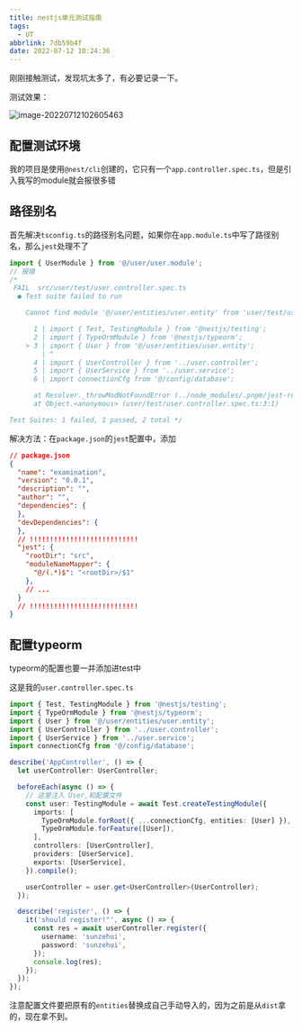 ```yaml
---
title: nestjs单元测试指南
tags:
  - UT
abbrlink: 7db59b4f
date: 2022-07-12 10:24:36
---
```


刚刚接触测试，发现坑太多了，有必要记录一下。



测试效果：

![image-20220712102605463](nestjs单元测试指南/image-20220712102605463.png)

## 配置测试环境

我的项目是使用`@nest/cli`创建的，它只有一个`app.controller.spec.ts`，但是引入我写的module就会报很多错

## 路径别名

首先解决`tsconfig.ts`的路径别名问题，如果你在`app.module.ts`中写了路径别名，那么`jest`处理不了

```javascript
import { UserModule } from '@/user/user.module';
// 报错
/*
 FAIL  src/user/test/user.controller.spec.ts
  ● Test suite failed to run

    Cannot find module '@/user/entities/user.entity' from 'user/test/user.controller.spec.ts'

      1 | import { Test, TestingModule } from '@nestjs/testing';
      2 | import { TypeOrmModule } from '@nestjs/typeorm';
    > 3 | import { User } from '@/user/entities/user.entity';
        | ^
      4 | import { UserController } from '../user.controller';
      5 | import { UserService } from '../user.service';
      6 | import connectionCfg from '@/config/database';

      at Resolver._throwModNotFoundError (../node_modules/.pnpm/jest-resolve@28.1.1/node_modules/jest-resolve/build/resolver.js:491:11)
      at Object.<anonymous> (user/test/user.controller.spec.ts:3:1)

Test Suites: 1 failed, 1 passed, 2 total */
```

解决方法：在`package.json`的`jest`配置中，添加

```json
// package.json
{
  "name": "examination",
  "version": "0.0.1",
  "description": "",
  "author": "",
  "dependencies": {
  },
  "devDependencies": {
  },
  // !!!!!!!!!!!!!!!!!!!!!!!!!!!
  "jest": {
    "rootDir": "src",
    "moduleNameMapper": {
      "@/(.*)$": "<rootDir>/$1"
    },
    // ...
  }
  // !!!!!!!!!!!!!!!!!!!!!!!!!!!
}
```



## 配置typeorm

typeorm的配置也要一并添加进test中

这是我的`user.controller.spec.ts`

```typescript
import { Test, TestingModule } from '@nestjs/testing';
import { TypeOrmModule } from '@nestjs/typeorm';
import { User } from '@/user/entities/user.entity';
import { UserController } from '../user.controller';
import { UserService } from '../user.service';
import connectionCfg from '@/config/database';

describe('AppController', () => {
  let userController: UserController;

  beforeEach(async () => {
    // 这里注入 User,和配置文件
    const user: TestingModule = await Test.createTestingModule({
      imports: [
        TypeOrmModule.forRoot({ ...connectionCfg, entities: [User] }),
        TypeOrmModule.forFeature([User]),
      ],
      controllers: [UserController],
      providers: [UserService],
      exports: [UserService],
    }).compile();

    userController = user.get<UserController>(UserController);
  });

  describe('register', () => {
    it('should register!"', async () => {
      const res = await userController.register({
        username: 'sunzehui',
        password: 'sunzehui',
      });
      console.log(res);
    });
  });
});
```

注意配置文件要把原有的`entities`替换成自己手动导入的，因为之前是从`dist`拿的，现在拿不到。
